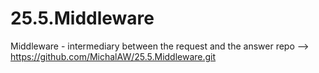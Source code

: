 # 25.5.Middleware
 Middleware - intermediary between the request and the answer
repo --> https://github.com/MichalAW/25.5.Middleware.git


